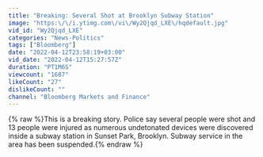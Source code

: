 ```yaml
---
title: "Breaking: Several Shot at Brooklyn Subway Station"
image: "https:\/\/i.ytimg.com\/vi\/Wy2Qjqd_LXE\/hqdefault.jpg"
vid_id: "Wy2Qjqd_LXE"
categories: "News-Politics"
tags: ["Bloomberg"]
date: "2022-04-12T23:58:19+03:00"
vid_date: "2022-04-12T15:27:57Z"
duration: "PT1M6S"
viewcount: "1687"
likeCount: "27"
dislikeCount: ""
channel: "Bloomberg Markets and Finance"
---
```

{% raw %}This is a breaking story. Police say several people were shot and 13 people were injured as numerous undetonated devices were discovered inside a subway station in Sunset Park, Brooklyn. Subway service in the area has been suspended.{% endraw %}
